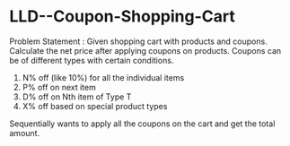 # LLD--Coupon-Shopping-Cart

Problem Statement : 
Given shopping cart with products and coupons. Calculate the net price after applying
coupons on products. Coupons can be of different types with certain conditions.

1. N% off (like 10%) for all the individual items
2. P% off on next item
3. D% off on Nth item of Type T
4. X% off based on special product types 

Sequentially wants to apply all the coupons on the cart and get the total amount.